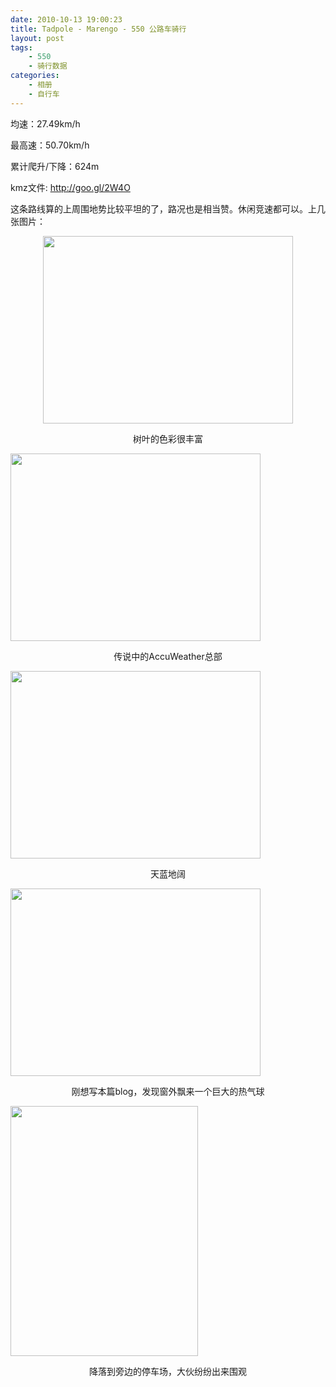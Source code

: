 ```yaml
---
date: 2010-10-13 19:00:23
title: Tadpole - Marengo - 550 公路车骑行
layout: post
tags:
    - 550
    - 骑行数据
categories:
    - 相册
    - 自行车
---
```

均速：27.49km/h

最高速：50.70km/h

累计爬升/下降：624m

kmz文件: <a href="http://goo.gl/2W4O" target="_blank">http://goo.gl/2W4O</a>

这条路线算的上周围地势比较平坦的了，路况也是相当赞。休闲竞速都可以。上几张图片：
<p style="text-align:center;"><!--more--><a href="http://pic.ztpala.com/wp-content/uploads/2010/10/IMG_0361.jpg"><img class="size-medium wp-image-4429  aligncenter" title="IMG_0361" src="http://pic.ztpala.com/wp-content/uploads/2010/10/IMG_0361-400x300.jpg" alt="" width="400" height="300" /></a></p>
<p style="text-align:center;">树叶的色彩很丰富</p>
<a href="http://pic.ztpala.com/wp-content/uploads/2010/10/IMG_0366.jpg"><img class="aligncenter size-medium wp-image-4431" title="IMG_0366" src="http://pic.ztpala.com/wp-content/uploads/2010/10/IMG_0366-400x300.jpg" alt="" width="400" height="300" /></a>
<p style="text-align:center;">传说中的AccuWeather总部</p>
<a href="http://pic.ztpala.com/wp-content/uploads/2010/10/IMG_0366.jpg"></a><a href="http://pic.ztpala.com/wp-content/uploads/2010/10/IMG_0373.jpg"><img class="aligncenter size-medium wp-image-4432" title="IMG_0373" src="http://ztpala.com/wp-content/uploads/2010/10/IMG_0373-400x300.jpg" alt="" width="400" height="300" /></a>
<p style="text-align:center;">天蓝地阔</p>
<a href="http://pic.ztpala.com/wp-content/uploads/2010/10/IMG_0381.jpg"><img class="aligncenter size-medium wp-image-4433" title="IMG_0381" src="http://pic.ztpala.com/wp-content/uploads/2010/10/IMG_0381-400x300.jpg" alt="" width="400" height="300" /></a>
<p style="text-align:center;">刚想写本篇blog，发现窗外飘来一个巨大的热气球</p>
<a href="http://pic.ztpala.com/wp-content/uploads/2010/10/IMG_0384.jpg"><img class="aligncenter size-medium wp-image-4434" title="IMG_0384" src="http://pic.ztpala.com/wp-content/uploads/2010/10/IMG_0384-300x400.jpg" alt="" width="300" height="400" /></a>
<p style="text-align:center;">降落到旁边的停车场，大伙纷纷出来围观</p>

